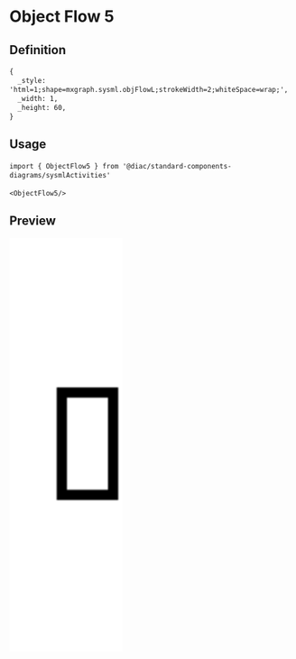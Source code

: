 # Object Flow 5

## Definition

```
{
  _style: 'html=1;shape=mxgraph.sysml.objFlowL;strokeWidth=2;whiteSpace=wrap;',
  _width: 1,
  _height: 60,
}
```

## Usage

```
import { ObjectFlow5 } from '@diac/standard-components-diagrams/sysmlActivities'

<ObjectFlow5/>
```

## Preview

<img src="./object-flow-5.png" width="200"/>
